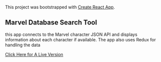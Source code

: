 This project was bootstrapped with [Create React App](https://github.com/facebookincubator/create-react-app).

## Marvel Database Search Tool

this app connects to the Marvel character JSON API and displays information
about each character if available. The app also uses Redux for handling the data

[Click Here for A Live Version](https://marvelcharacterdb.herokuapp.com)
